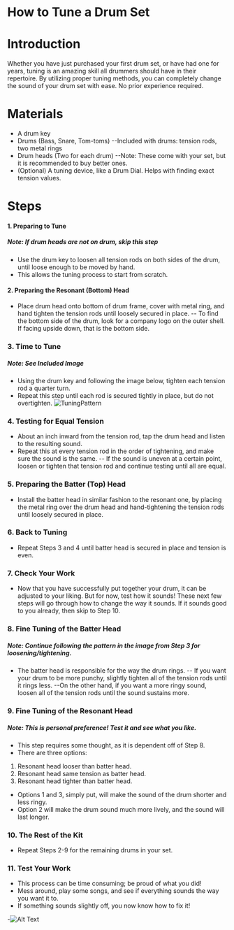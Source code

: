# How to Tune a Drum Set




# Introduction

Whether you have just purchased your first drum set, or have had one for years, tuning is an amazing skill all drummers should have in their repertoire. By utilizing proper tuning methods, you can completely change the sound of your drum set with ease. No prior experience required.




# Materials

- A drum key
- Drums (Bass, Snare, Tom-toms)
--Included with drums: tension rods, two metal rings
- Drum heads (Two for each drum)
--Note: These come with your set, but it is recommended to buy better ones.
- (Optional) A tuning device, like a Drum Dial. Helps with finding exact tension values.


# Steps

#### 1. Preparing to Tune
##### Note: If drum heads are not on drum, skip this step
- Use the drum key to loosen all tension rods on both sides of the drum, until loose enough to be moved by hand.
- This allows the tuning process to start from scratch.

#### 2. Preparing the Resonant (Bottom) Head
- Place drum head onto bottom of drum frame, cover with metal ring, and hand tighten the tension rods until loosely secured in place.
-- To find the bottom side of the drum, look for a company logo on the outer shell. If facing upside down, that is the bottom side.

### 3. Time to Tune
##### Note: See Included Image
- Using the drum key and following the image below, tighten each tension rod a quarter turn.
- Repeat this step until each rod is secured tightly in place, but do not overtighten.
![TuningPattern](https://content.instructables.com/ORIG/F36/4MW5/FJX8VUZK/F364MW5FJX8VUZK.jpg?auto=webp&frame=1&fit=bounds&md=23ffdbc5c853b8beeae89d32802b8aad)

### 4. Testing for Equal Tension
- About an inch inward from the tension rod, tap the drum head and listen to the resulting sound.
- Repeat this at every tension rod in the order of tightening, and make sure the sound is the same.
-- If the sound is uneven at a certain point, loosen or tighten that tension rod and continue testing until all are equal.

### 5. Preparing the Batter (Top) Head
- Install the batter head in similar fashion to the resonant one, by placing the metal ring over the drum head and hand-tightening the tension rods until loosely secured in place.

### 6. Back to Tuning
- Repeat Steps 3 and 4 until batter head is secured in place and tension is even.

### 7. Check Your Work
- Now that you have successfully put together your drum, it can be adjusted to your liking. But for now, test how it sounds! These next few steps will go through how to change the way it sounds. If it sounds good to you already, then skip to Step 10.

### 8. Fine Tuning of the Batter Head
##### Note: Continue following the pattern in the image from Step 3 for loosening/tightening.
- The batter head is responsible for the way the drum rings.
-- If you want your drum to be more punchy, slightly tighten all of the tension rods until it rings less.
--On the other hand, if you want a more ringy sound, loosen all of the tension rods until the sound sustains more.

### 9. Fine Tuning of the Resonant Head
##### Note: This is personal preference! Test it and see what you like.
- This step requires some thought, as it is dependent off of Step 8.
- There are three options:
1. Resonant head looser than batter head.
2. Resonant head same tension as batter head.
3. Resonant head tighter than batter head.
- Options 1 and 3, simply put, will make the sound of the drum shorter and less ringy.
- Option 2 will make the drum sound much more lively, and the sound will last longer.

### 10. The Rest of the Kit
- Repeat Steps 2-9 for the remaining drums in your set.

### 11. Test Your Work
- This process can be time consuming; be proud of what you did!
- Mess around, play some songs, and see if everything sounds the way you want it to.
- If something sounds slightly off, you now know how to fix it!

-![Alt Text](https://media0.giphy.com/media/uKWE6qMrVOEEg/200.gif)
